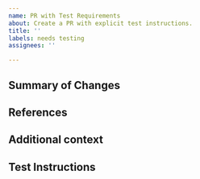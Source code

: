 ```yaml
---
name: PR with Test Requirements
about: Create a PR with explicit test instructions.
title: ''
labels: needs testing
assignees: ''

---
```

<!--Add a description here.
Include a list of issues it fixes in the "Fixes #[]" format if applicable.-->

## Summary of Changes
<!--A list of changes that will be copied into the merge commit message and changelog.-->

## References
<!--A list of references of this PR, for instance related PRs or scientific papers.-->

## Additional context
<!--Add any other context about this PR here-->

## Test Instructions
<!--You have selected this template because you believe not only a code review but also a test is required.
Therefore, provide instructions on how to setup a test for this PR.
Include, if possible, the expected behavior.-->

